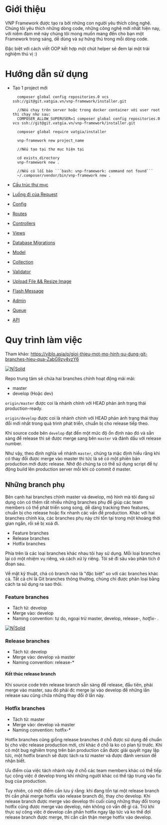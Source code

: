 # Giới thiệu

VNP Framework được tạo ra bởi những con người yêu thích công nghệ. Chúng tôi yêu thích những dòng code, những công nghệ mới nhất hiện nay, với niềm đam mê này chúng tôi mong muốn mang đến cho bạn một Framework trong sáng, dễ  dùng và sự hứng thú trong mỗi dòng code.

Đặc biệt với cách viết OOP kết hợp một chút helper sẽ đem lại một trải nghiệm thú vị :)

# Hướng dẫn sử dụng

- Tạo 1 project mới

        composer global config repositories.0 vcs ssh://git@git.vatgia.vn/vnp-framework/installer.git
        
        //Nếu chạy trên server hoặc trong docker container với user root thì chạy như sau:
        COMPOSER_ALLOW_SUPERUSER=1 composer global config repositories.0 vcs ssh://git@git.vatgia.vn/vnp-framework/installer.git

        composer global require vatgia/installer

        vnp-framework new project_name
        
        //Nếu tạo tại thư mục hiện tại
        
        cd exists_directory
        vnp-framework new .
        
        //Nếu có lỗi báo ```bash: vnp-framework: command not found```
        ~/.composer/vendor/bin/vnp-framework new .
        

- [Cấu trúc thư mục](folder-structure.md)
- [Luồng đi của Request](request-cycle.md)
- [Config](config.md)
- [Routes](routes.md)
- [Controllers](controllers.md)
- [Views](views.md)
- [Database Migrations](database.md)
- [Model](models.md)
- [Collection](collection.md)
- [Validator](validator.md)
- [Upload File && Resize Image](upload_resize.md)
- [Flash Message](flash_message.md)
- [Admin](admin.md)
- [Queue](queue.md)
- [API](api.md)

# Quy trình làm việc

Tham khảo: https://viblo.asia/p/gioi-thieu-mot-mo-hinh-su-dung-git-branches-hieu-qua-ZabG9zy4vzY6

[![N|Solid](http://nvie.com/img/git-model@2x.png)](http://nvie.com/img/git-model@2x.png)

Repo trung tâm sẽ chứa hai branches chính hoạt động mãi mãi:

  - master
  - develop (Hoặc dev)

`origin/master` được coi là nhánh chính với HEAD phản ánh trạng thái production-ready.

`origin/develop` được coi là nhánh chính với HEAD phản ánh trạng thái thay đổi mới nhất trong quá trình phát triển, chuẩn bị cho release tiếp theo.

Khi source code bên `develop` đạt đến một mức độ ổn định nào đó và sẵn sàng để release thì sẽ được merge sang bên `master` và đánh dấu với release number.

Như vậy, theo định nghĩa về nhánh `master`, chúng ta mặc định hiểu rằng khi có thay đổi được merge vào master thì tức là sẽ có một phiên bản production mới được release. Nhờ đó chúng ta có thể sử dụng script để tự động build lên production server mỗi khi có commit ở master.

## Những branch phụ

Bên cạnh hai branches chính master và develop, mô hình mà tôi đang sử dụng còn có thêm rất nhiều những branches phụ để giúp các team members có thể phát triển song song, dễ dàng tracking theo features, chuẩn bị cho release hoặc fix nhanh các vấn đề production. Khác với hai branches chính kia, các branches phụ này chỉ tồn tại trong một khoảng thời gian ngắn, rồi sẽ bị xoá đi.

- Feature branches
- Release branches
- Hotfix branches

Phía trên là các loại branches khác nhau tôi hay sử dụng. Mỗi loại branches lại có một nhiệm vụ riêng, và cách xử lý riêng. Tôi sẽ đi sâu vào phân tích ở đoạn sau.

Về mặt kỹ thuật, chả có branch nào là "đặc biệt" so với các branches khác cả. Tất cả chỉ là Git branches thông thường, chúng chỉ được phân loại bằng cách ta sử dụng ra sao thôi.

### Feature branches

- Tách từ: develop
- Merge vào: develop
- Naming convention: tự do, ngoại trừ master, develop, release-*, hotfix-* .

[![N|Solid](http://nvie.com/img/fb@2x.png)](http://nvie.com/img/fb@2x.png)


### Release branches

- Tách từ: develop
- Merge vào: develop và master
- Naming convention: release-*


#### Kết thúc release branch

Khi source code trên release branch sẵn sàng để release, đầu tiên, phải merge vào master, sau đó phải đc merge lại vào develop để những lần release sau cũng chứa những thay đổi ở lần này.

### Hotfix branches

- Tách từ: master
- Merge vào: develop và master
- Naming convention: hotfix-*


Hotfix branches cũng giống release branches ở chỗ được sử dụng để chuẩn bị cho việc release production mới, chỉ khác ở chỗ là ko có plan từ trước. Khi có một bug nghiêm trọng trên bản production cần được giải quyết ngay lập tức, một hotfix branch sẽ được tách ra từ master và được đánh version để nhận biết.

Ưu điểm của việc tách nhánh này ở chỗ các team members khác có thể tiếp tục công việc ở develop trong khi những người khác có thể tập trung vào fix bug của production.

Tuy nhiên, có một điểm cần lưu ý rằng: khi đang tồn tại một release branch thì cần phải merge hotfix vào release branch đó, thay cho develop. Khi release branch được merge vào develop thì cuối cùng những thay đổi trong hotfix cũng được merge vào develop, nên không có vấn đề gì cả. Trừ khi thực sự công việc ở develop cần phần hotfix ngay lập tức và ko thể đợi release branch được merge, thì cần cẩn thận merge hotfix vào develop.